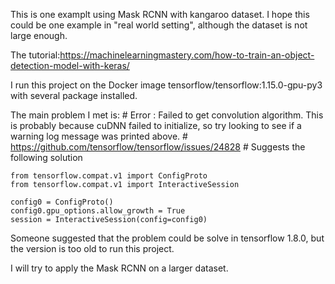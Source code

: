 This is one examplt using Mask RCNN with kangaroo dataset.
I hope this could be one example in "real world setting", although the dataset is not large enough.

The tutorial:https://machinelearningmastery.com/how-to-train-an-object-detection-model-with-keras/

I run this project on the Docker image tensorflow/tensorflow:1.15.0-gpu-py3 with several package installed.

The main problem I met is:
    # Error : Failed to get convolution algorithm. This is probably because cuDNN failed to initialize, so try looking to see if a warning log message was printed above.
    # https://github.com/tensorflow/tensorflow/issues/24828
    # Suggests the following solution

    from tensorflow.compat.v1 import ConfigProto
    from tensorflow.compat.v1 import InteractiveSession

    config0 = ConfigProto()
    config0.gpu_options.allow_growth = True
    session = InteractiveSession(config=config0)

Someone suggested that the problem could be solve in tensorflow 1.8.0, but the version is too old to run this project.

I will try to apply the Mask RCNN on a larger dataset.

